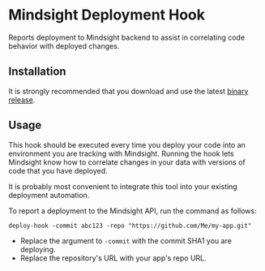 # Mindsight Deployment Hook

Reports deployment to Mindsight backend to assist in correlating code behavior with deployed changes.

## Installation

It is strongly recommended that you download and use the latest [binary release](https://github.com/MindsightCo/deploy-hook/releases).

## Usage

This hook should be executed every time you deploy your code into an environment you are tracking with Mindsight.
Running the hook lets Mindsight know how to correlate changes in your data with versions of code that you have deployed.

It is probably most convenient to integrate this tool into your existing deployment automation.

To report a deployment to the Mindsight API, run the command as follows:

```
deploy-hook -commit abc123 -repo "https://github.com/Me/my-app.git"
```

- Replace the argument to `-commit` with the commit SHA1 you are deploying.
- Replace the repository's URL with your app's repo URL.
